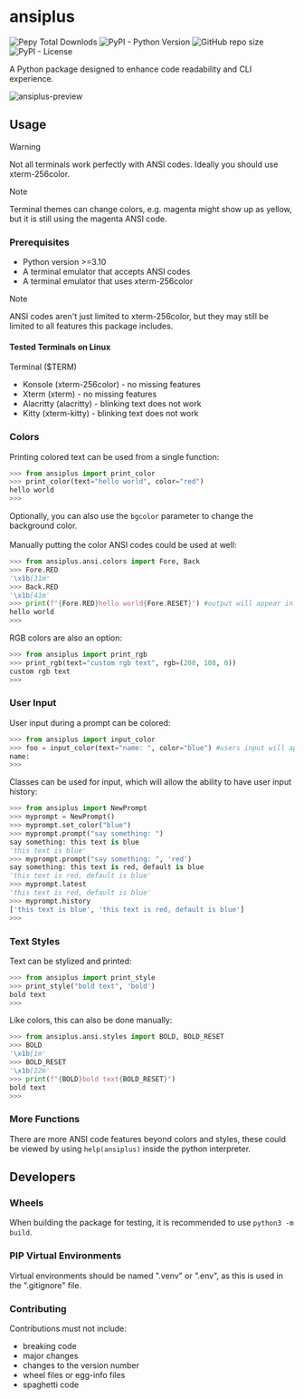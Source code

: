 # ansiplus
![Pepy Total Downlods](https://img.shields.io/pepy/dt/ansiplus?color=blue)
![PyPI - Python Version](https://img.shields.io/pypi/pyversions/ansiplus)
![GitHub repo size](https://img.shields.io/github/repo-size/xyzpw/ansiplus)
![PyPI - License](https://img.shields.io/pypi/l/ansiplus)

A Python package designed to enhance code readability and CLI experience.

![ansiplus-preview](https://github.com/xyzpw/ansiplus/assets/76017734/bf852703-e04a-444e-aa78-7bdaae98ac41)

## Usage
> [!WARNING]
> Not all terminals work perfectly with ANSI codes.
> Ideally you should use xterm-256color.

> [!NOTE]
> Terminal themes can change colors, e.g. magenta might show up as yellow, but it is still using the magenta ANSI code.

### Prerequisites
- Python version >=3.10
- A terminal emulator that accepts ANSI codes
- A terminal emulator that uses xterm-256color

> [!NOTE]
> ANSI codes aren't just limited to xterm-256color, but they may still be limited to all features this package includes.

#### Tested Terminals on Linux
Terminal ($TERM)
- Konsole (xterm-256color) - no missing features
- Xterm (xterm) - no missing features
- Alacritty (alacritty) - blinking text does not work
- Kitty (xterm-kitty) - blinking text does not work

### Colors
Printing colored text can be used from a single function:
```python
>>> from ansiplus import print_color
>>> print_color(text="hello world", color="red")
hello world
>>>
```
Optionally, you can also use the `bgcolor` parameter to change the background color.<br><br>
Manually putting the color ANSI codes could be used at well:
```python
>>> from ansiplus.ansi.colors import Fore, Back
>>> Fore.RED
'\x1b[31m'
>>> Back.RED
'\x1b[41m'
>>> print(f"{Fore.RED}hello world{Fore.RESET}") #output will appear in red
hello world
>>>
```

RGB colors are also an option:
```python
>>> from ansiplus import print_rgb
>>> print_rgb(text="custom rgb text", rgb=(200, 108, 0))
custom rgb text
>>>
```

### User Input
User input during a prompt can be colored:
```python
>>> from ansiplus import input_color
>>> foo = input_color(text="name: ", color="blue") #users input will appear in blue
name:
>>>
```

Classes can be used for input, which will allow the ability to have user input history:
```python
>>> from ansiplus import NewPrompt
>>> myprompt = NewPrompt()
>>> myprompt.set_color("blue")
>>> myprompt.prompt("say something: ")
say something: this text is blue
'this text is blue'
>>> myprompt.prompt("say something: ", 'red')
say something: this text is red, default is blue
'this text is red, default is blue'
>>> myprompt.latest
'this text is red, default is blue'
>>> myprompt.history
['this text is blue', 'this text is red, default is blue']
>>>
```

### Text Styles
Text can be stylized and printed:
```python
>>> from ansiplus import print_style
>>> print_style("bold text", 'bold')
bold text
>>>
```
Like colors, this can also be done manually:
```python
>>> from ansiplus.ansi.styles import BOLD, BOLD_RESET
>>> BOLD
'\x1b[1m'
>>> BOLD_RESET
'\x1b[22m'
>>> print(f"{BOLD}bold text{BOLD_RESET}")
bold text
>>>
```

### More Functions
There are more ANSI code features beyond colors and styles, these could be viewed by using `help(ansiplus)` inside the python interpreter.

## Developers
### Wheels
When building the package for testing, it is recommended to use `python3 -m build`.
### PIP Virtual Environments
Virtual environments should be named ".venv" or ".env", as this is used in the ".gitignore" file.

### Contributing
Contributions must not include:
- breaking code
- major changes
- changes to the version number
- wheel files or egg-info files
- spaghetti code

